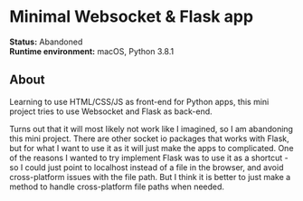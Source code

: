 # Minimal Websocket & Flask app
**Status:** Abandoned  
**Runtime environment:** macOS, Python 3.8.1

## About
Learning to use HTML/CSS/JS as front-end for Python apps, this mini project tries to use Websocket 
and Flask as back-end.  

Turns out that it will most likely not work like I imagined, so I am abandoning this mini project.
There are other socket io packages that works with Flask, but for what I want to use it as it
will just make the apps to complicated. One of the reasons I wanted to try implement Flask 
was to use it as a shortcut - so I could just point to localhost instead of a file in the
browser, and avoid cross-platform issues with the file path. But I think it is better to 
just make a method to handle cross-platform file paths when needed. 